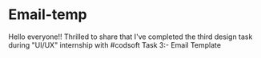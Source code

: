 # Email-temp
Hello everyone!! Thrilled to share that I've completed the third design task during "UI/UX" internship with #codsoft Task 3:- Email Template
